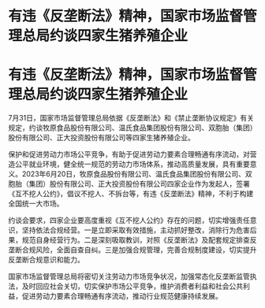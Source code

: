 # 有违《反垄断法》精神，国家市场监督管理总局约谈四家生猪养殖企业

# 有违《反垄断法》精神，国家市场监督管理总局约谈四家生猪养殖企业

7月31日，国家市场监督管理总局依据《反垄断法》和《禁止垄断协议规定》有关规定，约谈牧原食品股份有限公司、温氏食品集团股份有限公司、双胞胎（集团）股份有限公司、正大投资股份有限公司等四家生猪养殖企业。

保护和促进劳动力市场公平竞争，有助于促进劳动力要素合理畅通有序流动，对营造公平就业环境，健全统一规范的劳动力市场体系，推动高质量发展，具有重要意义。2023年6月20日，牧原食品股份有限公司、温氏食品集团股份有限公司、双胞胎（集团）股份有限公司、正大投资股份有限公司四家企业作为发起人，签署《互不挖人公约》，倡议不挖人、不拆台等，有违《反垄断法》精神，不利于构建全国统一大市场。

约谈会要求，四家企业要高度重视《互不挖人公约》存在的问题，切实增强责任意识，坚持依法合规经营。一是立即采取有效措施，主动抓好整改，消除行为危害后果，规范自身经营行为。二是深刻吸取教训，对照《反垄断法》及配套规定排查反垄断合规风险，全面自查自纠。三是加强合规管理，完善合规制度建设，切实提升反垄断合规意识和能力。

国家市场监督管理总局将密切关注劳动力市场竞争状况，加强常态化反垄断监管执法，及时回应社会关切，切实保护市场公平竞争，维护消费者利益和社会公共利益，促进劳动力要素合理畅通有序流动，推动行业规范健康持续发展。

